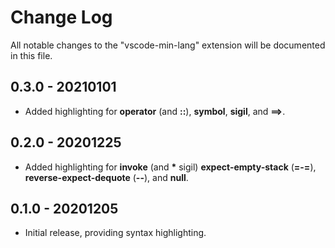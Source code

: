 # Change Log

All notable changes to the "vscode-min-lang" extension will be documented in this file.

## 0.3.0 - 20210101

- Added highlighting for **operator** (and **::**), **symbol**, **sigil**, and **==>**.

## 0.2.0 - 20201225

- Added highlighting for **invoke** (and **\*** sigil) **expect-empty-stack** (**=-=**), **reverse-expect-dequote** (**--**), and **null**.

## 0.1.0 - 20201205

- Initial release, providing syntax highlighting.
